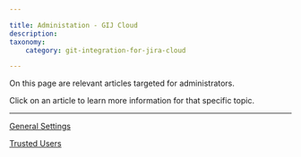 ```yaml
---

title: Administation - GIJ Cloud
description:
taxonomy:
    category: git-integration-for-jira-cloud

---
```


On this page are relevant articles targeted for administrators.

Click on an article to learn more information for that specific topic.

* * *

[General Settings](/git-integration-for-jira-cloud/general-settings-gij-cloud/)

[Trusted Users](/git-integration-for-jira-cloud/trusted-users-gij-cloud/)

